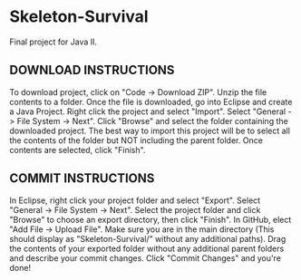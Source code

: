 # Skeleton-Survival
Final project for Java II.

## DOWNLOAD INSTRUCTIONS
To download project, click on "Code -> Download ZIP". Unzip the file contents to a folder.
Once the file is downloaded, go into Eclipse and create a Java Project.
Right click the project and select "Import".
Select "General -> File System -> Next".
Click "Browse" and select the folder containing the downloaded project.
The best way to import this project will be to select all the contents of the folder but NOT including the parent folder.
Once contents are selected, click "Finish".

## COMMIT INSTRUCTIONS
In Eclipse, right click your project folder and select "Export".
Select "General -> File System -> Next".
Select the project folder and click "Browse" to choose an export directory, then click "Finish".
In GitHub, elect "Add File -> Upload File".
Make sure you are in the main directory (This should display as "Skeleton-Survival/" without any additional paths).
Drag the contents of your exported folder without any additional parent folders and describe your commit changes.
Click "Commit Changes" and you're done!
